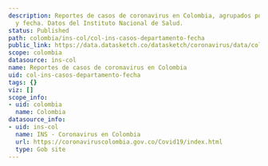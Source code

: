 ```yaml
---
description: Reportes de casos de coronavirus en Colombia, agrupados por departamento
  y fecha. Datos del Instituto Nacional de Salud.
status: Published
path: colombia/ins-col/col-ins-casos-departamento-fecha
public_link: https://data.datasketch.co/datasketch/coronavirus/data/colombia/ins-col/col-ins-casos-departamento-fecha.csv
scope: colombia
datasource: ins-col
name: Reportes de casos de coronavirus en Colombia
uid: col-ins-casos-departamento-fecha
tags: {}
viz: []
scope_info:
- uid: colombia
  name: Colombia
datasource_info:
- uid: ins-col
  name: INS - Coronavirus en Colombia
  url: https://coronaviruscolombia.gov.co/Covid19/index.html
  type: Gob site
---
```



